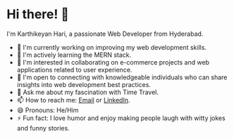 # Hi there! 👋

I'm Karthikeyan Hari, a passionate Web Developer from Hyderabad.

- 🔭 I'm currently working on improving my web development skills.
- 🌱 I'm actively learning the MERN stack.
- 👯 I'm interested in collaborating on e-commerce projects and web applications related to user experience.
- 🤔 I'm open to connecting with knowledgeable individuals who can share insights into web development best practices.
- 💬 Ask me about my fascination with Time Travel.
- 📫 How to reach me: [Email](mailto:karthikeyanhari00@gmail.com) or [LinkedIn](https://www.linkedin.com/in/karthikeyan-hari-vashitva/).
- 😄 Pronouns: He/Him
- ⚡ Fun fact: I love humor and enjoy making people laugh with witty jokes and funny stories.






